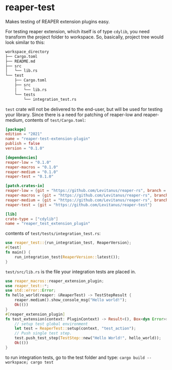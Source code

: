 # reaper-test

Makes testing of REAPER extension plugins easy.

For testing reaper extension, which itself is of type `cdylib`,
you need transform the project folder to workspace. So, basically,
project tree would look similar to this:

```bash
workspace_directory
├── Cargo.toml
├── README.md
├── src
│   └── lib.rs
└── test
    ├── Cargo.toml
    ├── src
    │   └── lib.rs
    └── tests
        └── integration_test.rs
```

`test` crate will not be delivered to the end-user, but will be used for
testing your library. Since there is a need for patching of reaper-low and reaper-medium, contents of `test/Cargo.toml`:

```toml
[package]
edition = "2021"
name = "reaper-test-extension-plugin"
publish = false
version = "0.1.0"

[dependencies]
reaper-low = "0.1.0"
reaper-macros = "0.1.0"
reaper-medium = "0.1.0"
reaper-test = "0.1.0"

[patch.crates-io]
reaper-low = {git = "https://github.com/Levitanus/reaper-rs", branch = "stable_for_rea-rs"}
reaper-macros = {git = "https://github.com/Levitanus/reaper-rs", branch = "stable_for_rea-rs"}
reaper-medium = {git = "https://github.com/Levitanus/reaper-rs", branch = "stable_for_rea-rs"}
reaper-test = {git = "https://github.com/Levitanus/reaper-test"}

[lib]
crate-type = ["cdylib"]
name = "reaper_test_extension_plugin"

```

contents of `test/tests/integration_test.rs`:

```rust
use reaper_test::{run_integration_test, ReaperVersion};
#[test]
fn main() {
    run_integration_test(ReaperVersion::latest());
}
```

`test/src/lib.rs` is the file your integration tests are placed in.

```rust
use reaper_macros::reaper_extension_plugin;
use reaper_test::*;
use std::error::Error;
fn hello_world(reaper: &ReaperTest) -> TestStepResult {
    reaper.medium().show_console_msg("Hello world!");
    Ok(())
}
#[reaper_extension_plugin]
fn test_extension(context: PluginContext) -> Result<(), Box<dyn Error>> {
    // setup test global environment
    let test = ReaperTest::setup(context, "test_action");
    // Push single test step.
    test.push_test_step(TestStep::new("Hello World!", hello_world));
    Ok(())
}
```

to run integration tests, go to the test folder and type:
`cargo build --workspace; cargo test`
